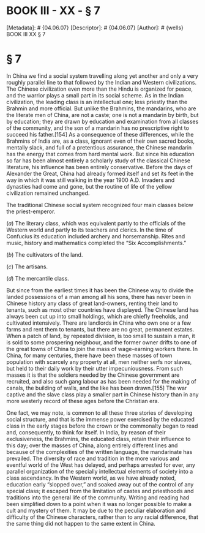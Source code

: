 # BOOK III - XX - § 7
[Metadata]: # {04.06.07}
[Descriptor]: # {04.06.07}
[Author]: # {wells}
BOOK III
XX
§ 7
# § 7
In China we find a social system travelling along yet another and only a very
roughly parallel line to that followed by the Indian and Western civilizations.
The Chinese civilization even more than the Hindu is organized for peace, and
the warrior plays a small part in its social scheme. As in the Indian
civilization, the leading class is an intellectual one; less priestly than the
Brahmin and more official. But unlike the Brahmins, the mandarins, who are the
literate men of China, are not a caste; one is not a mandarin by birth, but by
education; they are drawn by education and examination from all classes of the
community, and the son of a mandarin has no prescriptive right to succeed his
father.[154] As a consequence of these differences, while the Brahmins of India
are, as a class, ignorant even of their own sacred books, mentally slack, and
full of a pretentious assurance, the Chinese mandarin has the energy that comes
from hard mental work. But since his education so far has been almost entirely
a scholarly study of the classical Chinese literature, his influence has been
entirely conservative. Before the days of Alexander the Great, China had
already formed itself and set its feet in the way in which it was still walking
in the year 1900 A.D. Invaders and dynasties had come and gone, but the routine
of life of the yellow civilization remained unchanged.

The traditional Chinese social system recognized four main classes below the
priest-emperor.

(_a_) The literary class, which was equivalent partly to the officials of the
Western world and partly to its teachers and clerics. In the time of Confucius
its education included archery and horsemanship. Rites and music, history and
mathematics completed the “Six Accomplishments.”

(_b_) The cultivators of the land.

(_c_) The artisans.

(_d_) The mercantile class.

But since from the earliest times it has been the Chinese way to divide the
landed possessions of a man among all his sons, there has never been in Chinese
history any class of great land-owners, renting their land to tenants, such as
most other countries have displayed. The Chinese land has always been cut up
into small holdings, which are chiefly freeholds, and cultivated intensively.
There are landlords in China who own one or a few farms and rent them to
tenants, but there are no great, permanent estates. When a patch of land, by
repeated division, is too small to sustain a man, it is sold to some prospering
neighbour, and the former owner drifts to one of the great towns of China to
join the mass of wage-earning workers there. In China, for many centuries,
there have been these masses of town population with scarcely any property at
all, men neither serfs nor slaves, but held to their daily work by their utter
impecuniousness. From such masses it is that the soldiers needed by the Chinese
government are recruited, and also such gang labour as has been needed for the
making of canals, the building of walls, and the like has been drawn.[155] The
war captive and the slave class play a smaller part in Chinese history than in
any more westerly record of these ages before the Christian era.

One fact, we may note, is common to all these three stories of developing
social structure, and that is the immense power exercised by the educated class
in the early stages before the crown or the commonalty began to read and,
consequently, to think for itself. In India, by reason of their exclusiveness,
the Brahmins, the educated class, retain their influence to this day; over the
masses of China, along entirely different lines and because of the complexities
of the written language, the mandarinate has prevailed. The diversity of race
and tradition in the more various and eventful world of the West has delayed,
and perhaps arrested for ever, any parallel organization of the specially
intellectual elements of society into a class ascendancy. In the Western world,
as we have already noted, education early “slopped over,” and soaked away out
of the control of any special class; it escaped from the limitation of castes
and priesthoods and traditions into the general life of the community. Writing
and reading had been simplified down to a point when it was no longer possible
to make a cult and mystery of them. It may be due to the peculiar elaboration
and difficulty of the Chinese characters, rather than to any racial difference,
that the same thing did not happen to the same extent in China.

